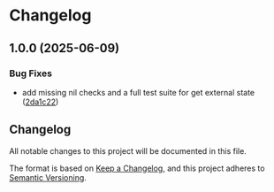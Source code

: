 # Changelog

## 1.0.0 (2025-06-09)


### Bug Fixes

* add missing nil checks and a full test suite for get external state ([2da1c22](https://github.com/two-hundred/celerity-provider-aws/commit/2da1c220398a630823de8d52813b02b172fc9f76))

## Changelog

All notable changes to this project will be documented in this file.

The format is based on [Keep a Changelog](https://keepachangelog.com/en/1.0.0/),
and this project adheres to [Semantic Versioning](https://semver.org/spec/v2.0.0.html).
